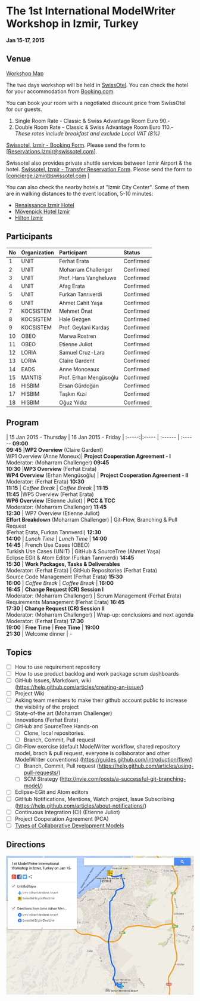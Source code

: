 The 1st International ModelWriter Workshop in Izmir, Turkey
===
**Jan 15-17, 2015**

Venue
---
[Workshop Map](https://www.google.com/maps/d/viewer?mid=z3T2wGQj_Uvw.k7fX60C9jOuM)

The two days workshop will be held in [SwissOtel](http://www.swissotel.com/hotels/izmir/). You can check the hotel for your accommodation from [Booking.com](http://www.booking.com/hotel/tr/swissotel-grand-efes-izmir.en-gb.html).

You can book your room with a negotiated discount price from SwissOtel for our guests.

 1. Single Room Rate - Classic & Swiss Advantage Room Euro 90.-  
 2. Double Room Rate - Classic & Swiss Advantage Room Euro 110.-  
*These rates include breakfast and exclude Local VAT (8%)*

[Swissotel, Izmir - Booking Form](https://github.com/ModelWriter/Workshops/raw/master/_siteassets/Reservation_Form_for_Swissotel_Izmir.docx). Please send the form to [Reservations.Izmir@swissotel.com].

Swissotel also provides private shuttle services between Izmir Airport & the hotel. [Swissotel, Izmir - Transfer Reservation Form](https://github.com/ModelWriter/Workshops/raw/master/_siteassets/Transfer_Form_for_Swissotel_Izmir.docx). Please send the form to [concierge.izmir@swissotel.com ]

You can also check the nearby hotels at "Izmir City Center". Some of them are in walking distances to the event location, 5-10 minutes:
* [Renaissance Izmir Hotel](http://www.booking.com/hotel/tr/renaissance-izmir.en-gb.html)
* [Mövenpick Hotel Izmir](http://www.booking.com/hotel/tr/movenpick-izmir.en-gb.html)
* [Hilton Izmir](http://www.booking.com/hotel/tr/hilton-izmir.en-gb.html)


Participants
---

No | Organization  | Participant |Status
:-- | :------ | :--- | :---
1 | UNIT | Ferhat Erata | Confirmed
2 | UNIT | Moharram Challenger | Confirmed
3 | UNIT | Prof. Hans Vangheluwe | Confirmed
4 | UNIT | Afag Erata | Confirmed
5 | UNIT | Furkan Tanrıverdi | Confirmed
6 | UNIT | Ahmet Cahit Yaşa | Confirmed
7 | KOCSISTEM | Mehmet Önat | Confirmed
8 | KOCSISTEM | Hale Gezgen | Confirmed
9 | KOCSISTEM | Prof. Geylani Kardaş | Confirmed
10 | OBEO | Marwa Rostren | Confirmed
11 | OBEO | Etienne Juliot | Confirmed
12 | LORIA | Samuel Cruz-Lara | Confirmed
13 | LORIA | Claire Gardent | Confirmed
14 | EADS | Anne Monceaux  | Confirmed
15 | MANTIS | Prof. Erhan Mengüsoğlu  | Confirmed
16 | HISBIM | Ersan Gürdoğan | Confirmed
17 | HISBIM | Taşkın Kızıl | Confirmed
18 | HISBIM | Oğuz Yıldız | Confirmed

Program
-----

 | 15 Jan 2015 - Thursday | 16 Jan 2015 - Friday |
:-----:|:----- | :------ | :------
**09:00<br>09:45** |**WP2 Overview** (Claire Gardent)<br>WP1 Overview (Anne Moneux)|  **Project Cooperation Agreement - I**<br> Moderator: (Moharram Challenger)
**09:45<br>10:30** |**WP3 Overview** (Ferhat Erata)<br>**WP4 Overview** (Erhan Mengüsoğlu) | **Project Cooperation Agreement - II**<br> Moderator: (Ferhat Erata)
**10:30<br>11:15** | _Coffee Break_ |  _Coffee Break_ |
**11:15<br>11:45** |WP5 Overview (Ferhat Erata)<br> **WP6 Overview** (Etienne Juliot) | **PCC & TCC** <br>Moderator: (Moharram Challenger)
**11:45<br>12:30** | WP7 Overview (Etienne Juliot)<br> **Effort Breakdown** (Moharram Challenger) | Git-Flow, Branching & Pull Request <br> (Ferhat Erata, Furkan Tanrıverdi)
**12:30<br>14:00** | _Lunch Time_ | _Lunch Time_ |
**14:00<br>14:45** | French Use Cases (OBEO) <br> Turkish Use Cases (UNIT) | GitHub & SourceTree (Ahmet Yaşa)<br> Eclipse EGit & Atom Editor (Furkan Tanrıverdi)
**14:45<br>15:30** | **Work Packages, Tasks & Deliverables**<br>Moderator: (Ferhat Erata) | GitHub Repositories (Ferhat Erata) <br>Source Code Management (Ferhat Erata)
**15:30<br>16:00** | _Coffee Break_ | _Coffee Break_ |
**16:00<br>16:45** | **Change Request (CR) Session I**<br> Moderator: (Moharram Challenger) | Scrum Management (Ferhat Erata) <br>Requirements Management (Ferhat Erata)
**16:45<br>17:30** | **Change Request (CR) Session II**<br>Moderator: (Moharram Challenger) |  Wrap-up: conclusions and next agenda <br> Moderator: (Ferhat Erata)
**17:30<br>19:00** | **Free Time** | **Free Time** |
**19:00<br>21:30** | Welcome dinner | -



Topics
---
* [ ] How to use requirement repository
* [ ] How to use product backlog and work package scrum dashboards
* [ ] GitHub Issues, Markdown, wiki (https://help.github.com/articles/creating-an-issue/)
* [ ] Project Wiki
* [ ] Asking team members to make their github account public to increase the visibility of the project
* [ ] State-of-the art (Moharram Challenger)<br>Innovations (Ferhat Erata)
* [ ] GitHub and SourceTree Hands-on
  * [ ] Clone, local repositories.
  * [ ] Branch, Commit, Pull request
* [ ] Git-Flow exercise (default ModelWriter workflow, shared repository model, brach & pull request, everyone is collaborator and other ModelWriter conventions) (https://guides.github.com/introduction/flow/)
  * [ ] Branch, Commit, Pull request (https://help.github.com/articles/using-pull-requests/)
  * [ ] SCM Strategy (http://nvie.com/posts/a-successful-git-branching-model/)
* [ ] Eclipse-EGit and Atom editors
* [ ] GitHub Notifications, Mentions, Watch project, Issue Subscribing (https://help.github.com/articles/about-notifications/)
* [ ] Continuous Integration (CI) (Etienne Juliot)
* [ ] Project Cooperation Agreement (PCA)
* [ ] [Types of Collaborative Development Models](https://help.github.com/articles/using-pull-requests/#types-of-collaborative-development-models)

Directions
---

![<img src="http://www.google.com.au/images/nav_logo7.png">](https://raw.githubusercontent.com/ModelWriter/Workshops/master/_siteassets/Workshop_Map.png)
